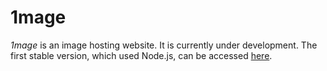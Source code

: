 # 1mage

*1mage* is an image hosting website. It is currently under development. The first stable version, which used Node.js, can be accessed [here](https://github.com/unixpickle/1mage.us/tree/v1.0.0).